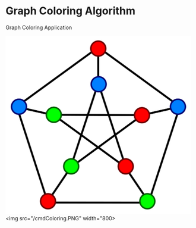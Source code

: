 # Graph Coloring Algorithm
Graph Coloring Application

<img src="/imageColoring.png" width="500"></img>
<img src="/cmdColoring.PNG" width="800></img>
